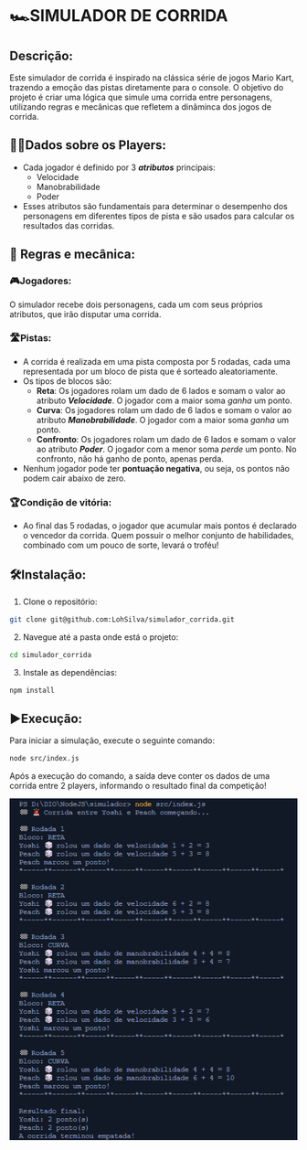 # 🏎️SIMULADOR DE CORRIDA 

## **Descrição:**
Este simulador de corrida é inspirado na clássica série de jogos Mario Kart, trazendo a emoção das pistas diretamente para o console. O objetivo do projeto é criar uma lógica que simule uma corrida entre personagens, utilizando regras e mecânicas que refletem a dinâminca dos jogos de corrida.

## 🏃‍♂️Dados sobre os Players:
- Cada jogador é definido por 3 ***atributos*** principais:
  - Velocidade
  - Manobrabilidade
  - Poder
- Esses atributos são fundamentais para determinar o desempenho dos personagens em diferentes tipos de pista e são usados para calcular os resultados das corridas.


## 🥊 Regras e mecânica:

### 🎮Jogadores:

O simulador recebe dois personagens, cada um com seus próprios atributos, que irão disputar uma corrida.

### 🛣️Pistas:
- A corrida é realizada em uma pista composta por 5 rodadas, cada uma representada por um bloco de pista que é sorteado aleatoriamente.
- Os tipos de blocos são:
  - **Reta**: Os jogadores rolam um dado de 6 lados e somam o valor ao atributo ***Velocidade***. O jogador com a maior soma *ganha* um ponto.
  - **Curva**: Os jogadores rolam um dado de 6 lados e somam o valor ao atributo ***Manobrabilidade***. O jogador com a maior soma *ganha* um ponto.
  - **Confronto**: Os jogadores rolam um dado de 6 lados e somam o valor ao atributo ***Poder***. O jogador com a menor soma *perde* um ponto. No confronto, não há ganho de ponto, apenas perda.
- Nenhum jogador pode ter **pontuação negativa**, ou seja, os pontos não podem cair abaixo de zero.

### 🏆Condição de vitória:
- Ao final das 5 rodadas, o jogador que acumular mais pontos é declarado o vencedor da corrida. Quem possuir o melhor conjunto de habilidades, combinado com um pouco de sorte, levará o troféu!

## 🛠️Instalação:
 1. Clone o repositório:
```bash
git clone git@github.com:LohSilva/simulador_corrida.git
```
2. Navegue até a pasta onde está o projeto:
```bash
cd simulador_corrida
```
3. Instale as dependências:
```bash
npm install
```

## ▶️Execução:
Para iniciar a simulação, execute o seguinte comando:
```bash
node src/index.js
```
Após a execução do comando, a saída deve conter os dados de uma corrida entre 2 players, informando o resultado final da competição!

<p>

<div align="center">
 <img src="https://github.com/LohSilva/simulador_corrida/blob/main/simulacao.png" width="600" />
</div>

</p>

